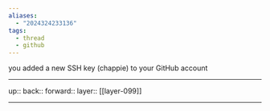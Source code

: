 ```yaml
---
aliases:
  - "2024324233136"
tags:
  - thread
  - github
---
```


you added a new SSH key (chappie) to your GitHub account

***

up:: 
back:: 
forward:: 
layer:: [[layer-099]]

***

